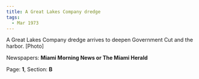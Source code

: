 ```yaml
---  
title: A Great Lakes Company dredge  
tags:  
  - Mar 1973  
---  
```

  
A Great Lakes Company dredge arrives to deepen Government Cut and the harbor. [Photo]  
  
Newspapers: **Miami Morning News or The Miami Herald**  
  
Page: **1**, Section: **B** 
